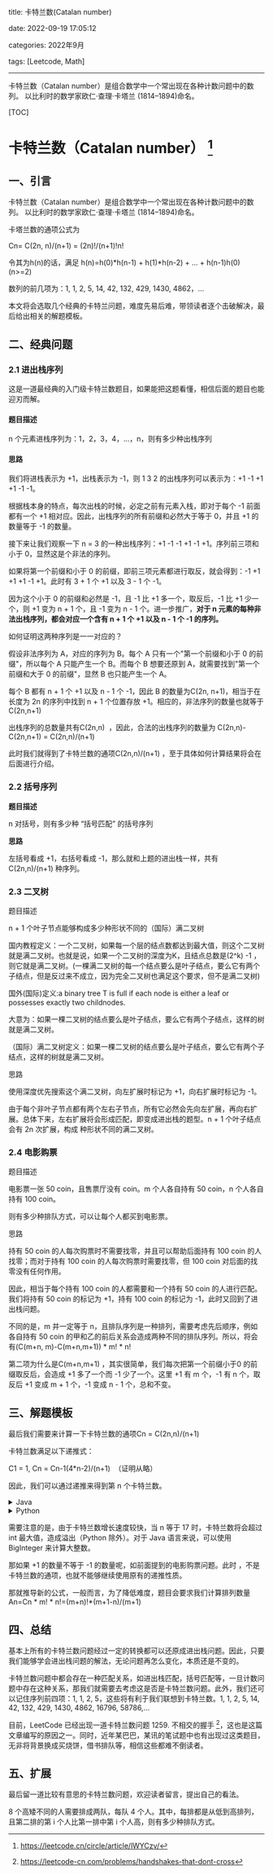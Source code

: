 title: 卡特兰数(Catalan number)

date: 2022-09-19 17:05:12

categories: 2022年9月

tags: [Leetcode, Math]

***

卡特兰数（Catalan number）是组合数学中一个常出现在各种计数问题中的数列。
以比利时的数学家欧仁·查理·卡塔兰 (1814–1894)命名。

<!-- more -->


[TOC]

# 卡特兰数（Catalan number） [^1]

## 一、引言

卡特兰数（Catalan number）是组合数学中一个常出现在各种计数问题中的数列。
以比利时的数学家欧仁·查理·卡塔兰 (1814–1894)命名。

卡塔兰数的通项公式为

Cn= C(2n, n)/(n+1) = (2n)!/(n+1)!n!

令其为h(n)的话，满足
h(n)=h(0)\*h(n-1) + h(1)\*h(n-2) + ... + h(n-1)h(0)  (n>=2)

数列的前几项为：1, 1, 2, 5, 14, 42, 132, 429, 1430, 4862，...

本文将会选取几个经典的卡特兰问题，难度先易后难，带领读者逐个击破解决，最后给出相关的解题模板。

## 二、经典问题

### 2.1 进出栈序列

这是一道最经典的入门级卡特兰数题目，如果能把这题看懂，相信后面的题目也能迎刃而解。

#### 题目描述

n 个元素进栈序列为：1，2，3，4，...，n，则有多少种出栈序列

#### 思路

我们将进栈表示为 +1，出栈表示为 -1，则 1 3 2 的出栈序列可以表示为：+1 -1 +1 +1 -1 -1。

根据栈本身的特点，每次出栈的时候，必定之前有元素入栈，即对于每个 -1 前面都有一个 +1 相对应。因此，出栈序列的所有前缀和必然大于等于 0，并且 +1 的数量等于 -1 的数量。

接下来让我们观察一下 n = 3 的一种出栈序列：+1 -1 -1 +1 -1 +1。序列前三项和小于 0，显然这是个非法的序列。

如果将第一个前缀和小于 0 的前缀，即前三项元素都进行取反，就会得到：-1 +1 +1 +1 -1 +1。此时有 3 + 1 个 +1 以及 3 - 1 个 -1。

因为这个小于 0 的前缀和必然是 -1，且 -1 比 +1 多一个，取反后，-1 比 +1 少一个，则 +1 变为 n + 1 个，且 -1 变为 n - 1 个。进一步推广，**对于 n  元素的每种非法出栈序列，都会对应一个含有 n + 1 个 +1 以及 n - 1 个 -1 的序列。**

如何证明这两种序列是一一对应的？

假设非法序列为 A，对应的序列为 B。每个 A 只有一个"第一个前缀和小于 0 的前缀"，所以每个 A 只能产生一个 B。而每个 B 想要还原到 A，就需要找到"第一个前缀和大于 0 的前缀"，显然 B 也只能产生一个 A。

每个 B 都有 n + 1 个 +1 以及 n - 1 个 -1，因此 B 的数量为C(2n, n+1)​ ，相当于在长度为 2n 的序列中找到 n + 1 个位置存放 +1。相应的，非法序列的数量也就等于 C(2n,n+1)

出栈序列的总数量共有C(2n,n) ​ ，因此，合法的出栈序列的数量为 C(2n,n)-C(2n,n+1) = C(2n,n)/(n+1)

此时我们就得到了卡特兰数的通项C(2n,n)/(n+1) ，至于具体如何计算结果将会在后面进行介绍。

### 2.2 括号序列

**题目描述**

n 对括号，则有多少种 “括号匹配” 的括号序列

**思路**

左括号看成 +1，右括号看成 -1，那么就和上题的进出栈一样，共有C(2n,n)/(n+1) 种序列。

### 2.3 二叉树

题目描述

n + 1 个叶子节点能够构成多少种形状不同的（国际）满二叉树

国内教程定义：一个二叉树，如果每一个层的结点数都达到最大值，则这个二叉树就是满二叉树。也就是说，如果一个二叉树的深度为K，且结点总数是(2^k) -1 ，则它就是满二叉树。(一棵满二叉树的每一个结点要么是叶子结点，要么它有两个子结点，但是反过来不成立，因为完全二叉树也满足这个要求，但不是满二叉树)

国外(国际)定义\:a binary tree T is full if each node is either a leaf or possesses exactly two childnodes.

大意为：如果一棵二叉树的结点要么是叶子结点，要么它有两个子结点，这样的树就是满二叉树。

（国际）满二叉树定义：如果一棵二叉树的结点要么是叶子结点，要么它有两个子结点，这样的树就是满二叉树。

思路

使用深度优先搜索这个满二叉树，向左扩展时标记为 +1，向右扩展时标记为 -1。

由于每个非叶子节点都有两个左右子节点，所有它必然会先向左扩展，再向右扩展。总体下来，左右扩展将会形成匹配，即变成进出栈的题型。n + 1 个叶子结点会有 2n 次扩展，构成​
种形状不同的满二叉树。

### 2.4 电影购票

题目描述

电影票一张 50 coin，且售票厅没有 coin。m 个人各自持有 50 coin，n 个人各自持有 100 coin。

则有多少种排队方式，可以让每个人都买到电影票。

思路

持有 50 coin 的人每次购票时不需要找零，并且可以帮助后面持有 100 coin 的人找零；而对于持有 100 coin 的人每次购票时需要找零，但 100 coin 对后面的找零没有任何作用。

因此，相当于每个持有 100 coin 的人都需要和一个持有 50 coin 的人进行匹配。我们将持有 50 coin 的标记为 +1，持有 100 coin 的标记为 -1，此时又回到了进出栈问题。

不同的是，m 并一定等于 n，且排队序列是一种排列，需要考虑先后顺序，例如各自持有 50 coin 的甲和乙的前后关系会造成两种不同的排队序列。所以，将会有(C(m+n, m)-C(m+n,m+1)) \* m! \* n!

第二项为什么是C(m+n,m+1)​ ，其实很简单，我们每次把第一个前缀小于0 的前缀取反后，会造成 +1 多了一个而 -1 少了一个。这里 +1 有 m 个，-1 有 n 个，取反后 +1 变成 m + 1 个，-1 变成 n - 1 个，总和不变。

## 三、解题模板

最后我们需要来计算一下卡特兰数的通项Cn = C(2n,n)/(n+1)

卡特兰数满足以下递推式：

C1 = 1, Cn = Cn-1(4\*n-2)/(n+1) ​ （证明从略）

因此，我们可以通过递推来得到第 n 个卡特兰数。

<details>
    <summary>Java</summary>

```java

    import java.math.BigInteger;
    // 打印前 n 个卡特兰数
    int n = 20;
    BigInteger ans = BigInteger.valueOf(1);
    System.out.println("1:" + ans.toString());
    BigInteger four = BigInteger.valueOf(4);
    BigInteger one = BigInteger.valueOf(1);
    BigInteger two = BigInteger.valueOf(2);
    for (int i = 2; i <= n; i++) {
    BigInteger bi = BigInteger.valueOf(i);
    ans = ans.multiply(four.multiply(bi).subtract(two)).divide(bi.add(one));
    System.out.println(i + ":" + ans.toString());
    }

```

</details>

<details>
    <summary>Python</summary>

```python

    # 打印前 n 个卡特兰数
    
    ans, n = 1, 20
    print("1:" + str(ans))
    for i in range(2, n + 1):
    ans = ans \* (4 \* i - 2) // (i + 1)
    print(str(i) + ":" + str(ans))

```

</details>

需要注意的是，由于卡特兰数增长速度较快，当 n 等于 17 时，卡特兰数将会超过 int 最大值，造成溢出（Python 除外）。对于 Java 语言来说，可以使用 BigInteger 来计算大整数。

那如果 +1 的数量不等于 -1 的数量呢，如前面提到的电影购票问题。此时
，不是卡特兰数的通项，也就不能够继续使用原有的递推性质。

那就推导新的公式，一般而言，为了降低难度，题目会要求我们计算排列数量An=Cn \* m! \* n!=(m+n)!\*(m+1-n)/(m+1)

## 四、总结

基本上所有的卡特兰数问题经过一定的转换都可以还原成进出栈问题。因此，只要我们能够学会进出栈问题的解法，无论问题再怎么变化，本质还是不变的。

卡特兰数问题中都会存在一种匹配关系，如进出栈匹配，括号匹配等，一旦计数问题中存在这种关系，那我们就需要去考虑这是否是卡特兰数问题。此外，我们还可以记住序列前四项：1, 1, 2, 5，这些将有利于我们联想到卡特兰数。1, 1, 2, 5, 14, 42, 132, 429, 1430, 4862, 16796, 58786,...

目前，LeetCode 已经出现一道卡特兰数问题 1259. 不相交的握手 [^2]，这也是这篇文章编写的原因之一。同时，近年某巴巴，某讯的笔试题中也有出现过这类题目，无非将背景换成买烧饼，借书排队等，相信这些都难不倒读者。

## 五、扩展

最后留一道比较有意思的卡特兰数问题，欢迎读者留言，提出自己的看法。

8 个高矮不同的人需要排成两队，每队 4 个人。其中，每排都是从低到高排列，且第二排的第 i 个人比第一排中第 i 个人高，则有多少种排队方式。

[^1]: <https://leetcode.cn/circle/article/lWYCzv/>

[^2]: <https://leetcode-cn.com/problems/handshakes-that-dont-cross>

